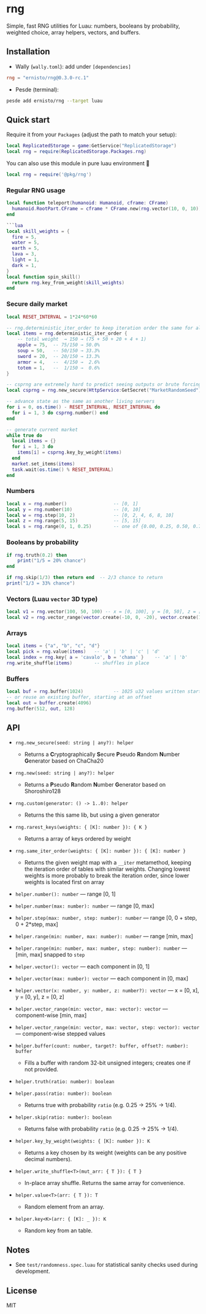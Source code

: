 # rng

Simple, fast RNG utilities for Luau: numbers, booleans by probability, weighted choice, array helpers, vectors, and buffers.

## Installation

- Wally (`wally.toml`): add under `[dependencies]`
```toml
rng = "ernisto/rng@0.3.0-rc.1"
```

- Pesde (terminal):
```sh
pesde add ernisto/rng --target luau
```

## Quick start

Require it from your `Packages` (adjust the path to match your setup):
```lua
local ReplicatedStorage = game:GetService("ReplicatedStorage")
local rng = require(ReplicatedStorage.Packages.rng)
```
You can also use this module in pure luau environment 💪
```lua
local rng = require('@pkg/rng')
```

### Regular RNG usage
```lua
local function teleport(humanoid: Humanoid, cframe: CFrame)
  humanoid.RootPart.CFrame = cframe * CFrame.new(rng.vector(10, 0, 10))
end

```lua
local skill_weights = {
  fire = 5,
  water = 5,
  earth = 5,
  lava = 3,
  light = 1,
  dark = 1,
}
local function spin_skill()
  return rng.key_from_weight(skill_weights)
end
```

### Secure daily market
```lua
local RESET_INTERVAL = 1*24*60*60

-- rng.deterministic_iter_order to keep iteration order the same for all servers
local items = rng.deterministic_iter_order {
    -- total weight  → 150 → (75 + 50 + 20 + 4 + 1)
    apple = 75,  -- 75/150 → 50.0%
    soup = 50,   -- 50/150 → 33.3%
    sword = 20,  -- 20/150 → 13.3%
    armor = 4,   --  4/150 →  2.6%
    totem = 1,   --  1/150 →  0.6%
}

-- csprng are extremely hard to predict seeing outputs or brute forcing
local csprng = rng.new_secure(HttpService:GetSecret("MarketRandomSeed"))

-- advance state as the same as another living servers
for i = 0, os.time() - RESET_INTERVAL, RESET_INTERVAL do
  for i = 1, 3 do csprng.number() end
end

-- generate current market
while true do
  local items = {}
  for i = 1, 3 do
    items[i] = csprng.key_by_weight(items)
  end
  market.set_items(items)
  task.wait(os.time() % RESET_INTERVAL)
end
```

### Numbers
```lua
local x = rng.number()                 -- [0, 1]
local y = rng.number(10)               -- [0, 10]
local w = rng.step(10, 2)              -- [0, 2, 4, 6, 8, 10]
local z = rng.range(5, 15)             -- [5, 15]
local s = rng.range(0, 1, 0.25)        -- one of {0.00, 0.25, 0.50, 0.75, 1.00}
```

### Booleans by probability
```lua
if rng.truth(0.2) then
    print("1/5 = 20% chance")
end

if rng.skip(1/3) then return end  -- 2/3 chance to return
print("1/3 = 33% chance")
```

### Vectors (Luau `vector` 3D type)
```lua
local v1 = rng.vector(100, 50, 100) -- x = [0, 100], y = [0, 50], z = [0, 100]
local v2 = rng.vector_range(vector.create(-10, 0, -20), vector.create(10, 0, 20), 5)
```

### Arrays
```lua
local items = {"a", "b", "c", "d"}
local pick = rng.value(items)   -- 'a' | 'b' | 'c' | 'd'
local index = rng.key{ a = 'cavalo', b = 'chama' }    -- 'a' | 'b'
rng.write_shuffle(items)        -- shuffles in place
```

### Buffers
```lua
local buf = rng.buffer(1024)           -- 1025 u32 values written starting at 0
-- or reuse an existing buffer, starting at an offset
local out = buffer.create(4096)
rng.buffer(512, out, 128)
```

## API

- `rng.new_secure(seed: string | any?): helper`
  - Returns a **C**ryptographically **S**ecure **P**seudo **R**andom **N**umber **G**enerator based on ChaCha20

- `rng.new(seed: string | any?): helper`
  - Returns a **P**seudo **R**andom **N**umber **G**enerator based on Shoroshiro128

- `rng.custom(generator: () -> 1..0): helper`
  - Returns the this same lib, but using a given generator

- `rng.rarest_keys(weights: { [K]: number }): { K }`
  - Returns a array of keys ordered by weight

- `rng.same_iter_order(weights: { [K]: number }): { [K]: number }`
  - Returns the given weight map with a `__iter` metamethod, keeping the iteration
    order of tables with similar weights. Changing lowest weights is more probably
    to break the iteration order, since lower weights is located first on array 

- `helper.number(): number` — range \[0, 1]
- `helper.number(max: number): number` — range \[0, max]
- `helper.step(max: number, step: number): number` — range \[0, 0 + step, 0 + 2*step, max]
- `helper.range(min: number, max: number): number` — range \[min, max]
- `helper.range(min: number, max: number, step: number): number` — \[min, max] snapped to `step`

- `helper.vector(): vector` — each component in \[0, 1]
- `helper.vector(max: number): vector` — each component in \[0, max]
- `helper.vector(x: number, y: number, z: number?): vector` — x = \[0, x], y = \[0, y], z = \[0, z]
- `helper.vector_range(min: vector, max: vector): vector` — component-wise \[min, max]
- `helper.vector_range(min: vector, max: vector, step: vector): vector` — component-wise stepped values

- `helper.buffer(count: number, target?: buffer, offset?: number): buffer`
  - Fills a buffer with random 32-bit unsigned integers; creates one if not provided.

- `helper.truth(ratio: number): boolean`
- `helper.pass(ratio: number): boolean`
  - Returns true with probability `ratio` (e.g. 0.25 → 25% → 1/4).

- `helper.skip(ratio: number): boolean`
  - Returns false with probability `ratio` (e.g. 0.25 → 25% → 1/4).

- `helper.key_by_weight(weights: { [K]: number }): K`
  - Returns a key chosen by its weight (weights can be any positive decimal numbers).

- `helper.write_shuffle<T>(mut_arr: { T }): { T }`
  - In-place array shuffle. Returns the same array for convenience.

- `helper.value<T>(arr: { T }): T`
  - Random element from an array.

- `helper.key<K>(arr: { [K]: _ }): K`
  - Random key from an table.

## Notes

- See `test/randomness.spec.luau` for statistical sanity checks used during development.

## License

MIT
